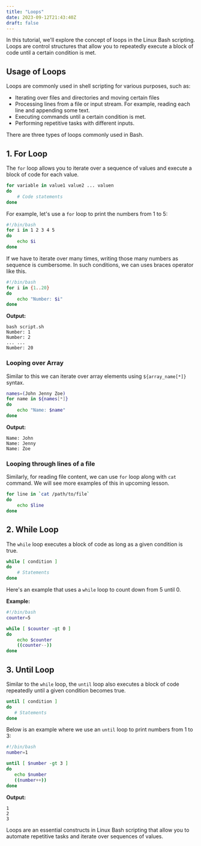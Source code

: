 ```yaml
---
title: "Loops"
date: 2023-09-12T21:43:40Z
draft: false
---
```


In this tutorial, we'll explore the concept of loops in the Linux Bash scripting. Loops are control structures that allow you to repeatedly execute a block of code until a certain condition is met.
<!--more-->

## Usage of Loops

Loops are commonly used in shell scripting for various purposes, such as:

- Iterating over files and directories and moving certain files
- Processing lines from a file or input stream. For example, reading each line and appending some text.
- Executing commands until a certain condition is met.
- Performing repetitive tasks with different inputs.

There are three types of loops commonly used in Bash.

## 1. For Loop

The `for` loop allows you to iterate over a sequence of values and execute a block of code for each value.

```bash
for variable in value1 value2 ... valuen
do
    # Code statements
done
```

For example, let's use a `for` loop to print the numbers from 1 to 5:

```bash
#!/bin/bash
for i in 1 2 3 4 5
do
    echo $i
done
```

If we have to iterate over many times, writing those many numbers as sequence is cumbersome. In such conditions, we can uses braces operator like this.

```bash
#!/bin/bash
for i in {1..20}
do
    echo "Number: $i"
done
```

**Output:**

```output{ .show-prompt lineNos=false }
bash script.sh
Number: 1
Number: 2
... ...
Number: 20
```

### Looping over Array

Similar to this we can iterate over array elements using `${array_name[*]}` syntax.

```bash
names=(John Jenny Zoe)
for name in ${names[*]}
do
    echo "Name: $name"
done
```

**Output:**

```output{ lineNos=false }
Name: John
Name: Jenny
Name: Zoe
```

### Looping through lines of a file

Similarly, for reading file content, we can use `for` loop along with `cat` command. We will see more examples of this in upcoming lesson.

```bash
for line in `cat /path/to/file`
do
    echo $line
done
```

## 2. While Loop

The `while` loop executes a block of code as long as a given condition is true.

```bash
while [ condition ]
do
    # Statements
done
```

Here's an example that uses a `while` loop to count down from 5 until 0.

**Example:**

```bash
#!/bin/bash
counter=5

while [ $counter -gt 0 ]
do
    echo $counter
    ((counter--))
done
```

## 3. Until Loop

Similar to the `while` loop, the `until` loop also executes a block of code repeatedly until a given condition becomes true.

```bash 
until [ condition ]
do 
   # Statements
done 
```

Below is an example where we use an `until` loop to print numbers from 1 to 3:

```bash
#!/bin/bash
number=1 

until [ $number -gt 3 ] 
do 
   echo $number 
   ((number++)) 
done 
```

**Output:**

```output{ lineNos=false }
1
2
3
```

Loops are an essential constructs in Linux Bash scripting that allow you to automate repetitive tasks and iterate over sequences of values. 